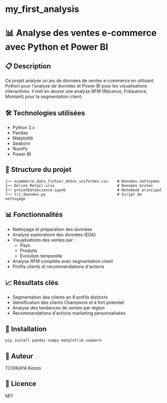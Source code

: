 # my_first_analysis
# 📊 Analyse des ventes e-commerce avec Python et Power BI

## 📋 Description
Ce projet analyse un jeu de données de ventes e-commerce en utilisant Python pour l'analyse de données et Power BI pour les visualisations interactives. Il met en œuvre une analyse RFM (Récence, Fréquence, Montant) pour la segmentation client.

## 🛠️ Technologies utilisées
- Python 3.x
- Pandas
- Matplotlib
- Seaborn
- NumPy
- Power BI

## 📁 Structure du projet
```
├── ecommerce_data_fichier_dates_uniformes.csv    # Données nettoyées
├── Online Retail.xlsx                            # Données brutes
├── projetDataScience.ipynb                       # Notebook principal
└── tri_données.py                                # Script de nettoyage
```

## 📊 Fonctionnalités
- Nettoyage et préparation des données
- Analyse exploratoire des données (EDA)
- Visualisations des ventes par :
  - Pays
  - Produits
  - Évolution temporelle
- Analyse RFM complète avec segmentation client
- Profils clients et recommandations d'actions

## 📈 Résultats clés
- Segmentation des clients en 8 profils distincts
- Identification des clients Champions et à fort potentiel
- Analyse des tendances de ventes par région
- Recommandations d'actions marketing personnalisées

## 🚀 Installation
```bash
pip install pandas numpy matplotlib seaborn
```

## 📝 Auteur
TCHIKAYA Kenzo

## 📄 Licence
MIT